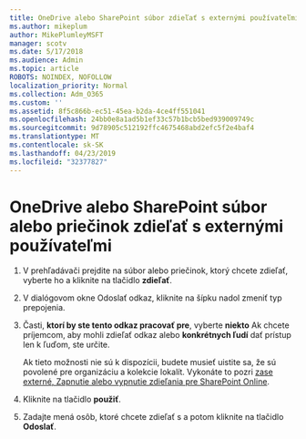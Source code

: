 ```yaml
---
title: OneDrive alebo SharePoint súbor zdieľať s externými používateľmi
ms.author: mikeplum
author: MikePlumleyMSFT
manager: scotv
ms.date: 5/17/2018
ms.audience: Admin
ms.topic: article
ROBOTS: NOINDEX, NOFOLLOW
localization_priority: Normal
ms.collection: Adm_O365
ms.custom: ''
ms.assetid: 8f5c866b-ec51-45ea-b2da-4ce4ff551041
ms.openlocfilehash: 24bb0e8a1ad5b1ef33c57b1bcb5bed939009749c
ms.sourcegitcommit: 9d78905c512192ffc4675468abd2efc5f2e4baf4
ms.translationtype: MT
ms.contentlocale: sk-SK
ms.lasthandoff: 04/23/2019
ms.locfileid: "32377827"
---
```

# <a name="share-a-onedrive-or-sharepoint-file-or-folder-with-external-users"></a>OneDrive alebo SharePoint súbor alebo priečinok zdieľať s externými používateľmi

1. V prehľadávači prejdite na súbor alebo priečinok, ktorý chcete zdieľať, vyberte ho a kliknite na tlačidlo **zdieľať**.
    
2. V dialógovom okne Odoslať odkaz, kliknite na šípku nadol zmeniť typ prepojenia.
    
3. Časti, **ktorí by ste tento odkaz pracovať pre**, vyberte **niekto** Ak chcete príjemcom, aby mohli zdieľať odkaz alebo **konkrétnych ľudí** dať prístup len k ľuďom, ste určite. 
    
    Ak tieto možnosti nie sú k dispozícii, budete musieť uistite sa, že sú povolené pre organizáciu a kolekcie lokalít. Vykonáte to pozri [zase externé, Zapnutie alebo vypnutie zdieľania pre SharePoint Online](https://go.microsoft.com/fwlink/?linkid=866426).
    
4. Kliknite na tlačidlo **použiť**.
    
5. Zadajte mená osôb, ktoré chcete zdieľať s a potom kliknite na tlačidlo **Odoslať**.
    

